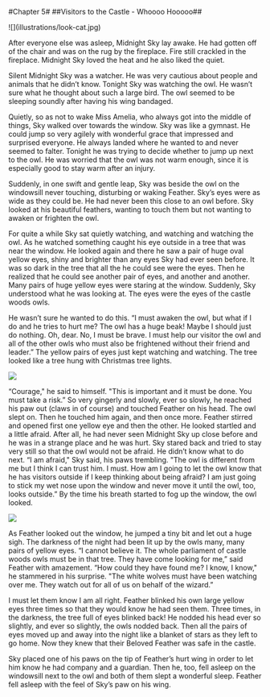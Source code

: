 #Chapter 5#
##Visitors to the Castle - Whoooo Hooooo##

<div class="pagebreak"></div>
![](illustrations/look-cat.jpg)

After everyone else was asleep, Midnight Sky lay awake. He had gotten off of the chair and was on the rug by the fireplace. Fire still crackled in the fireplace. Midnight Sky loved the heat and he also liked the quiet.

Silent Midnight Sky was a watcher. He was very cautious about people and animals that he didn’t know. Tonight Sky was watching the owl. He wasn’t sure what he thought about such a large bird. The owl seemed to be sleeping soundly after having his wing bandaged.

Quietly, so as not to wake Miss Amelia, who always got into the middle of things, Sky walked over towards the window. Sky was like a gymnast. He could jump so very agilely with wonderful grace that impressed and surprised everyone. He always landed where he wanted to and never seemed to falter. Tonight he was trying to decide whether to jump up next to the owl. He was worried that the owl was not warm enough, since it is especially good to stay warm after an injury.

Suddenly, in one swift and gentle leap, Sky was beside the owl on the windowsill never touching, disturbing or waking Feather. Sky’s eyes were as wide as they could be. He had never been this close to an owl before. Sky looked at his beautiful feathers, wanting to touch them but not wanting to awaken or frighten the owl.

For quite a while Sky sat quietly watching, and watching and watching the owl. As he watched something caught his eye outside in a tree that was near the window. He looked again and there he saw a pair of huge oval yellow eyes, shiny and brighter than any eyes Sky had ever seen before. It was so dark in the tree that all the he could see were the eyes. Then he realized that he could see another pair of eyes, and another and another. Many pairs of huge yellow eyes were staring at the window. Suddenly, Sky understood what he was looking at. The eyes were the eyes of the castle woods owls.

He wasn’t sure he wanted to do this. “I must awaken the owl, but what if I do and he tries to hurt me? The owl has a huge beak! Maybe I should just do nothing. Oh, dear. No, I must be brave. I must help our visitor the owl and all of the other owls who must also be frightened without their friend and leader.” The yellow pairs of eyes just kept watching and watching. The tree looked like a tree hung with Christmas tree lights.

![](illustrations/suspect-owl.jpg)

“Courage," he said to himself. "This is important and it must be done. You must take a risk.” So very gingerly and slowly, ever so slowly, he reached his paw out (claws in of course) and touched Feather on his head. The owl slept on. Then he touched him again, and then once more. Feather stirred and opened first one yellow eye and then the other. He looked startled and a little afraid. After all, he had never seen Midnight Sky up close before and he was in a strange place and he was hurt. Sky stared back and tried to stay very still so that the owl would not be afraid. He didn’t know what to do next. “I am afraid," Sky said, his paws trembling. "The owl is different from me but I think I can trust him. I must. How am I going to let the owl know that he has visitors outside if I keep thinking about being afraid? I am just going to stick my wet nose upon the window and never move it until the owl, too, looks outside.” By the time his breath started to fog up the window, the owl looked.

![](illustrations/let-me-in-owl.jpg)

As Feather looked out the window, he jumped a tiny bit and let out a huge sigh. The darkness of the night had been lit up by the owls many, many pairs of yellow eyes. “I cannot believe it. The whole parliament of castle woods owls must be in that tree. They have come looking for me,” said Feather with amazement. “How could they have found me? I know, I know," he stammered in his surprise. "The white wolves must have been watching over me. They watch out for all of us on behalf of the wizard.”

I must let them know I am all right. Feather blinked his own large yellow eyes three times so that they would know he had seen them. Three times, in the darkness, the tree full of eyes blinked back! He nodded his head ever so slightly, and ever so slightly, the owls nodded back. Then all the pairs of eyes moved up and away into the night like a blanket of stars as they left to go home. Now they knew that their Beloved Feather was safe in the castle.

Sky placed one of his paws on the tip of Feather’s hurt wing in order to let him know he had company and a guardian. Then he, too, fell asleep on the windowsill next to the owl and both of them slept a wonderful sleep. Feather fell asleep with the feel of Sky’s paw on his wing.
